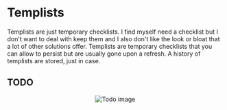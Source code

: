 # Templists

Templists are just temporary checklists. I find myself need a checklist but I don't want to deal with keep them and I also don't like the look or bloat that a lot of other solutions offer. Templists are temporary checklists that you can allow to persist but are usually gone upon a refresh. A history of templists are stored, just in case.

## TODO

<div align="center">

![Todo image](https://github.com/Jukelyn/templists/blob/main/todo.png)

</div>
